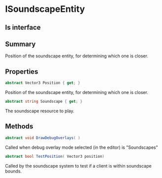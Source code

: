 # ISoundscapeEntity

## Is interface

## Summary

Position of the soundscape entity, for determining which one is closer.
## Properties

```c#
abstract Vector3 Position { get; } 
```
Position of the soundscape entity, for determining which one is closer.
```c#
abstract string Soundscape { get; } 
```
The soundscape resource to play.
## Methods

```c#
abstract void DrawDebugOverlays( ) 
```
Called when debug overlay mode selected (in the editor) is "Soundscapes"
```c#
abstract bool TestPosition( Vector3 position) 
```
Called by the soundscape system to test if a client is within soundscape bounds.
